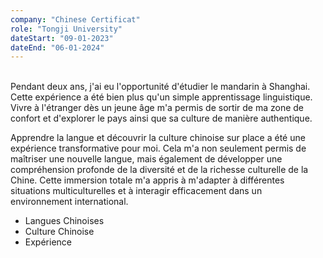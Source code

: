 ```yaml
---
company: "Chinese Certificat"
role: "Tongji University"
dateStart: "09-01-2023"
dateEnd: "06-01-2024"
---
```


<br>
Pendant deux ans, j'ai eu l'opportunité d'étudier le mandarin à Shanghai. Cette expérience a été bien plus qu'un simple apprentissage linguistique. Vivre à l'étranger dès un jeune âge m'a permis de sortir de ma zone de confort et d'explorer le pays ainsi que sa culture de manière authentique.

Apprendre la langue et découvrir la culture chinoise sur place a été une expérience transformative pour moi. Cela m'a non seulement permis de maîtriser une nouvelle langue, mais également de développer une compréhension profonde de la diversité et de la richesse culturelle de la Chine. Cette immersion totale m'a appris à m'adapter à différentes situations multiculturelles et à interagir efficacement dans un environnement international.

- Langues Chinoises
- Culture Chinoise
- Expérience